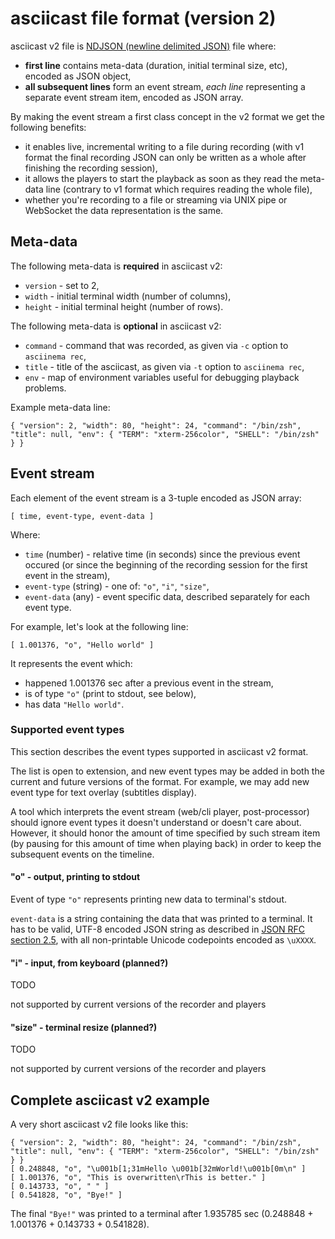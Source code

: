 # asciicast file format (version 2)

asciicast v2 file
is [NDJSON (newline delimited JSON)](https://github.com/ndjson/ndjson-spec) file
where:

* __first line__ contains meta-data (duration, initial terminal size, etc),
  encoded as JSON object,
* __all subsequent lines__ form an event stream, _each line_ representing a
  separate event stream item, encoded as JSON array.

By making the event stream a first class concept in the v2 format we get the
following benefits:

* it enables live, incremental writing to a file during recording (with v1
  format the final recording JSON can only be written as a whole after finishing
  the recording session),
* it allows the players to start the playback as soon as they read the meta-data
  line (contrary to v1 format which requires reading the whole file),
* whether you're recording to a file or streaming via UNIX pipe or WebSocket the
  data representation is the same.

## Meta-data

The following meta-data is **required** in asciicast v2:

* `version` - set to 2,
* `width` - initial terminal width (number of columns),
* `height` - initial terminal height (number of rows).

The following meta-data is **optional** in asciicast v2:

* `command` - command that was recorded, as given via `-c` option to `asciinema rec`,
* `title` - title of the asciicast, as given via `-t` option to `asciinema rec`,
* `env` - map of environment variables useful for debugging playback problems.

Example meta-data line:

    { "version": 2, "width": 80, "height": 24, "command": "/bin/zsh", "title": null, "env": { "TERM": "xterm-256color", "SHELL": "/bin/zsh" } }

## Event stream

Each element of the event stream is a 3-tuple encoded as JSON array:

    [ time, event-type, event-data ]

Where:

* `time` (number) - relative time (in seconds) since the previous event occured
  (or since the beginning of the recording session for the first event in the
  stream),
* `event-type` (string) - one of: `"o"`, `"i"`, `"size"`,
* `event-data` (any) - event specific data, described separately for each event
  type.

For example, let's look at the following line:

    [ 1.001376, "o", "Hello world" ]

It represents the event which:

* happened 1.001376 sec after a previous event in the stream,
* is of type `"o"` (print to stdout, see below),
* has data `"Hello world"`.

### Supported event types

This section describes the event types supported in asciicast v2 format.

The list is open to extension, and new event types may be added in both the
current and future versions of the format. For example, we may add new event
type for text overlay (subtitles display).

A tool which interprets the event stream (web/cli player, post-processor) should
ignore event types it doesn't understand or doesn't care about. However, it
should honor the amount of time specified by such stream item (by pausing for
this amount of time when playing back) in order to keep the subsequent events on
the timeline.

#### "o" - output, printing to stdout

Event of type `"o"` represents printing new data to terminal's stdout.

`event-data` is a string containing the data that was printed to a terminal. It
has to be valid, UTF-8 encoded JSON string as described
in [JSON RFC section 2.5](http://www.ietf.org/rfc/rfc4627.txt), with all
non-printable Unicode codepoints encoded as `\uXXXX`.

#### "i" - input, from keyboard (planned?)

TODO

not supported by current versions of the recorder and players

#### "size" - terminal resize (planned?)

TODO

not supported by current versions of the recorder and players

## Complete asciicast v2 example

A very short asciicast v2 file looks like this:

    { "version": 2, "width": 80, "height": 24, "command": "/bin/zsh", "title": null, "env": { "TERM": "xterm-256color", "SHELL": "/bin/zsh" } }
    [ 0.248848, "o", "\u001b[1;31mHello \u001b[32mWorld!\u001b[0m\n" ]
    [ 1.001376, "o", "This is overwritten\rThis is better." ]
    [ 0.143733, "o", " " ]
    [ 0.541828, "o", "Bye!" ]

The final `"Bye!"` was printed to a terminal after 1.935785 sec (0.248848 +
1.001376 + 0.143733 + 0.541828).
